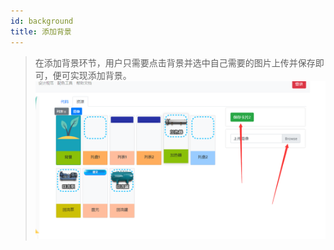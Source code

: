 ```yaml
---
id: background
title: 添加背景
---
```


>在添加背景环节，用户只需要点击背景并选中自己需要的图片上传并保存即可，便可实现添加背景。
![img](../static/img/background.png)
